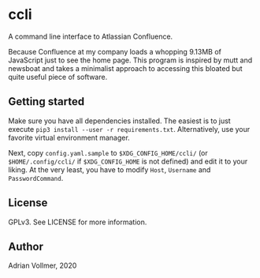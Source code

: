 ccli
====

A command line interface to Atlassian Confluence.

Because Confluence at my company loads a whopping 9.13MB of JavaScript just
to see the home page. This program is inspired by mutt and newsboat and
takes a minimalist approach to accessing this bloated but quite useful piece
of software.

Getting started
---------------

Make sure you have all dependencies installed. The easiest is to just
execute `pip3 install --user -r requirements.txt`. Alternatively, use your
favorite virtual environment manager.

Next, copy `config.yaml.sample` to `$XDG_CONFIG_HOME/ccli/` (or
`$HOME/.config/ccli/` if `$XDG_CONFIG_HOME` is not defined) and edit it to
your liking. At the very least, you have to modify `Host`, `Username` and
`PasswordCommand`.

License
-------

GPLv3. See LICENSE for more information.

Author
------

Adrian Vollmer, 2020
